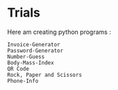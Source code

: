 # Trials

 Here am creating python programs :
 
    Invoice-Generator
    Password-Generator
    Number-Guess
    Body-Mass-Index
    QR Code
    Rock, Paper and Scissors
    Phone-Info
